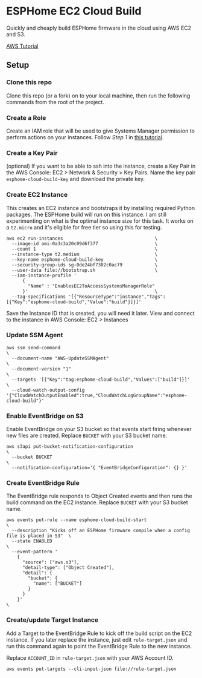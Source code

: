 # ESPHome EC2 Cloud Build 
Quickly and cheaply build ESPHome firmware in the cloud using AWS EC2 and S3.

[AWS Tutorial](https://aws.amazon.com/getting-started/hands-on/remotely-run-commands-ec2-instance-systems-manager/)

## Setup

### Clone this repo
Clone this repo (or a fork) on to your local machine, then run the following commands from the root of the project.

### Create a Role
Create an IAM role that will be used to give Systems Manager permission to perform actions on your instances.
Follow _Step 1_ in [this tutorial](https://aws.amazon.com/getting-started/hands-on/remotely-run-commands-ec2-instance-systems-manager/).

### Create a Key Pair
(optional) If you want to be able to ssh into the instance, create a Key Pair in the AWS Console: EC2 > Network & Security > Key Pairs. Name the key pair `esphome-cloud-build-key` and download the private key.

### Create EC2 Instance
This creates an EC2 instance and bootstraps it by installing required Python packages. The ESPHome build will run on this instance. I am still experimenting on what is the optimal instance size for this task. It works on a `t2.micro` and it's eligible for free tier so using this for testing.

```
aws ec2 run-instances                                  \
  --image-id ami-0a3c3a20c09d6f377                     \
  --count 1                                            \
  --instance-type t2.medium                            \
  --key-name esphome-cloud-build-key                   \
  --security-group-ids sg-0de24bf7302c0ac79            \
  --user-data file://bootstrap.sh                      \
  --iam-instance-profile '
      {
        "Name" : "EnablesEC2ToAccessSystemsManagerRole"
      }'                                               \
  --tag-specifications '[{"ResourceType":"instance","Tags":[{"Key":"esphome-cloud-build","Value":"build"}]}]'    
```

Save the Instance ID that is created, you will need it later. View and connect to the instance in AWS Console: EC2 > Instances

### Update SSM Agent

```
aws ssm send-command                                                    \
  --document-name "AWS-UpdateSSMAgent"                                  \
  --document-version "1"                                                \
  --targets '[{"Key":"tag:esphome-cloud-build","Values":["build"]}]'          \
  --cloud-watch-output-config '{"CloudWatchOutputEnabled":true,"CloudWatchLogGroupName":"esphome-cloud-build"}'
```

### Enable EventBridge on S3
Enable EventBridge on your S3 bucket so that events start firing whenever new files are created.
Replace `BUCKET` with your S3 bucket name.

```
aws s3api put-bucket-notification-configuration                       \
  --bucket BUCKET                                                     \
  --notification-configuration='{ "EventBridgeConfiguration": {} }'

```

### Create EventBridge Rule
The EventBridge rule responds to Object Created events and then runs the build command on the EC2 instance.
Replace `BUCKET` with your S3 bucket name.

```
aws events put-rule --name esphome-cloud-build-start                                        \
  --description "Kicks off an ESPHome firmware compile when a config file is placed in S3"  \
  --state ENABLED                                                                           \
  --event-pattern '
    {
      "source": ["aws.s3"],
      "detail-type": ["Object Created"],
      "detail": {
        "bucket": {
          "name": ["BUCKET"]
        }
      }
    }'                                                                                      \
```

### Create/update Target Instance
Add a Target to the EventBridge Rule to kick off the build script on the EC2 instance. If you
later replace the instance, just edit `rule-target.json` and run this command again to point
the EventBridge Rule to the new instance.

Replace `ACCOUNT_ID` in `rule-target.json` with your AWS Account ID.

```
aws events put-targets --cli-input-json file://rule-target.json
```
